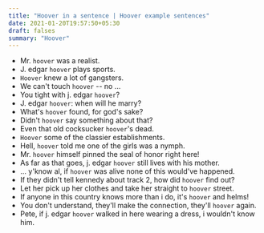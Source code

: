 ```yaml
---
title: "Hoover in a sentence | Hoover example sentences"
date: 2021-01-20T19:57:50+05:30
draft: falses
summary: "Hoover"
---
```

- Mr. `hoover` was a realist.
- J. edgar `hoover` plays sports.
- `Hoover` knew a lot of gangsters.
- We can't touch `hoover` -- no ...
- You tight with j. edgar `hoover`?
- J. edgar `hoover`: when will he marry?
- What's `hoover` found, for god's sake?
- Didn't `hoover` say something about that?
- Even that old cocksucker `hoover`'s dead.
- `Hoover` some of the classier establishments.
- Hell, `hoover` told me one of the girls was a nymph.
- Mr. `hoover` himself pinned the seal of honor right here!
- As far as that goes, j. edgar `hoover` still lives with his mother.
- ... y'know al, if `hoover` was alive none of this would've happened.
- If they didn't tell kennedy about track 2, how did `hoover` find out?
- Let her pick up her clothes and take her straight to `hoover` street.
- If anyone in this country knows more than i do, it's `hoover` and helms!
- You don't understand, they'll make the connection, they'll `hoover` again.
- Pete, if j. edgar `hoover` walked in here wearing a dress, i wouldn't know him.
                 

